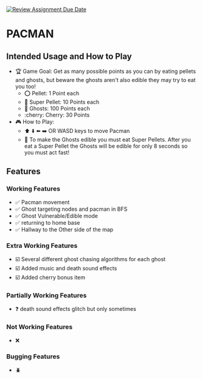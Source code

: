 [![Review Assignment Due Date](https://classroom.github.com/assets/deadline-readme-button-22041afd0340ce965d47ae6ef1cefeee28c7c493a6346c4f15d667ab976d596c.svg)](https://classroom.github.com/a/YxXKqIeT)
# PACMAN

## Intended Usage and How to Play 
- :trophy: Game Goal: Get as many possible points as you can by eating pellets and ghosts, but beware the ghosts aren't also edible they may try to eat you too!
    - :o: Pellet: 1 Point each 
    - :red_circle: Super Pellet: 10 Points each 
    - :ghost: Ghosts: 100 Points each 
    - :cherry: Cherry: 30 Points
- :video_game: How to Play:
    - :arrow_up: :arrow_down: :arrow_left: :arrow_right: OR WASD keys to move Pacman 
    - :spaghetti: To make the Ghosts edible you must eat Super Pellets. After you eat a Super Pellet the Ghosts will be edible for only 8 seconds so you must act fast!

## Features

### Working Features
- :white_check_mark: Pacman movement
- :white_check_mark: Ghost targeting nodes and pacman in BFS 
- :white_check_mark: Ghost Vulnerable/Edible mode 
- :white_check_mark: returning to home base 
- :white_check_mark: Hallway to the Other side of the map 

### Extra Working Features
- :ballot_box_with_check: Several different ghost chasing algorithms for each ghost 
- :ballot_box_with_check: Added music and death sound effects 
- :ballot_box_with_check: Added cherry bonus item

### Partially Working Features
-  :question: death sound effects glitch but only sometimes 
 
### Not Working Features
- :x: 

### Bugging Features
- :beetle: 
